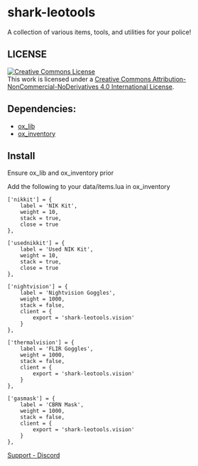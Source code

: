 # shark-leotools
A collection of various items, tools, and utilities for your police!

## LICENSE
<a rel="license" href="http://creativecommons.org/licenses/by-nc-nd/4.0/"><img alt="Creative Commons License" style="border-width:0" src="https://i.creativecommons.org/l/by-nc-nd/4.0/88x31.png" /></a><br />This work is licensed under a <a rel="license" href="http://creativecommons.org/licenses/by-nc-nd/4.0/">Creative Commons Attribution-NonCommercial-NoDerivatives 4.0 International License</a>.

## Dependencies:
- [ox_lib](https://github.com/overextended/ox_lib)
- [ox_inventory](https://github.com/overextended/ox_inventory)


## Install
Ensure ox_lib and ox_inventory prior

Add the following to your data/items.lua in ox_inventory

	['nikkit'] = {
		label = 'NIK Kit',
		weight = 10,
		stack = true,
		close = true
	},

	['usednikkit'] = {
		label = 'Used NIK Kit',
		weight = 10,
		stack = true,
		close = true
	},

	['nightvision'] = {
		label = 'Nightvision Goggles',
		weight = 1000,
		stack = false,
		client = {
			export = 'shark-leotools.vision'
		}
	},

	['thermalvision'] = {
		label = 'FLIR Goggles',
		weight = 1000,
		stack = false,
		client = {
			export = 'shark-leotools.vision'
		}
	},

	['gasmask'] = {
		label = 'CBRN Mask',
		weight = 1000,
		stack = false,
		client = {
			export = 'shark-leotools.vision'
		}
	},
	
[Support - Discord](https://discord.gg/mFnNTV2Zce)
